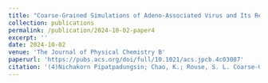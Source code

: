 ```yaml
---
title: "Coarse-Grained Simulations of Adeno-Associated Virus and Its Receptor Reveal Influences on Membrane Lipid Organization and Curvature"
collection: publications
permalink: /publication/2024-10-02-paper4
excerpt: ''
date: 2024-10-02
venue: 'The Journal of Physical Chemistry B'
paperurl: 'https://pubs.acs.org/doi/full/10.1021/acs.jpcb.4c03087'
citation: '(4)Nichakorn Pipatpadungsin; Chao, K.; Rouse, S. L. Coarse-Grained Simulations of Adeno-Associated Virus and Its Receptor Reveal Influences on Membrane Lipid Organization and Curvature. The Journal of Physical Chemistry B 2024. https://doi.org/10.1021/acs.jpcb.4c03087.'
---
```


